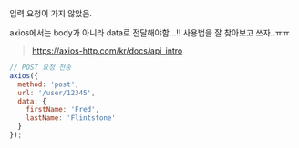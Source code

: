 입력 요청이 가지 않았음. 

axios에서는 body가 아니라 data로 전달해야함...!! 사용법을 잘 찾아보고 쓰자..ㅠㅠ

> https://axios-http.com/kr/docs/api_intro

```js
// POST 요청 전송
axios({
  method: 'post',
  url: '/user/12345',
  data: {
    firstName: 'Fred',
    lastName: 'Flintstone'
  }
});

```